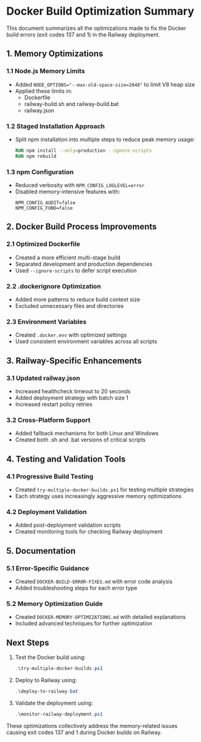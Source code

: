 # Docker Build Optimization Summary

This document summarizes all the optimizations made to fix the Docker build errors (exit codes 137 and 1) in the Railway deployment.

## 1. Memory Optimizations

### 1.1 Node.js Memory Limits
- Added `NODE_OPTIONS="--max-old-space-size=2048"` to limit V8 heap size
- Applied these limits in:
  - Dockerfile
  - railway-build.sh and railway-build.bat
  - railway.json

### 1.2 Staged Installation Approach
- Split npm installation into multiple steps to reduce peak memory usage:
  ```dockerfile
  RUN npm install --only=production --ignore-scripts
  RUN npm rebuild
  ```

### 1.3 npm Configuration
- Reduced verbosity with `NPM_CONFIG_LOGLEVEL=error`
- Disabled memory-intensive features with:
  ```
  NPM_CONFIG_AUDIT=false
  NPM_CONFIG_FUND=false
  ```

## 2. Docker Build Process Improvements

### 2.1 Optimized Dockerfile
- Created a more efficient multi-stage build
- Separated development and production dependencies
- Used `--ignore-scripts` to defer script execution

### 2.2 .dockerignore Optimization
- Added more patterns to reduce build context size
- Excluded unnecessary files and directories

### 2.3 Environment Variables
- Created `.docker.env` with optimized settings
- Used consistent environment variables across all scripts

## 3. Railway-Specific Enhancements

### 3.1 Updated railway.json
- Increased healthcheck timeout to 20 seconds
- Added deployment strategy with batch size 1
- Increased restart policy retries

### 3.2 Cross-Platform Support
- Added fallback mechanisms for both Linux and Windows
- Created both .sh and .bat versions of critical scripts

## 4. Testing and Validation Tools

### 4.1 Progressive Build Testing
- Created `try-multiple-docker-builds.ps1` for testing multiple strategies
- Each strategy uses increasingly aggressive memory optimizations

### 4.2 Deployment Validation
- Added post-deployment validation scripts
- Created monitoring tools for checking Railway deployment

## 5. Documentation

### 5.1 Error-Specific Guidance
- Created `DOCKER-BUILD-ERROR-FIXES.md` with error code analysis
- Added troubleshooting steps for each error type

### 5.2 Memory Optimization Guide
- Created `DOCKER-MEMORY-OPTIMIZATIONS.md` with detailed explanations
- Included advanced techniques for further optimization

## Next Steps

1. Test the Docker build using:
   ```powershell
   .\try-multiple-docker-builds.ps1
   ```

2. Deploy to Railway using:
   ```powershell
   .\deploy-to-railway.bat
   ```

3. Validate the deployment using:
   ```powershell
   .\monitor-railway-deployment.ps1
   ```

These optimizations collectively address the memory-related issues causing exit codes 137 and 1 during Docker builds on Railway.
